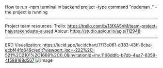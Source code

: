 How to run
-npm terminal in backend project
-type command "nodeman ."
-the project is running

----------------------------------
Project team resources:
Trello: https://trello.com/b/13fXA5nM/team-project-hajusrakenduste-alused
Apicur: https://studio.apicur.io/apis/112948

----------------------------------
ERD Visualization: https://lucid.app/lucidchart/7f13e061-d383-43ff-8cba-ecbf44fd649c/edit?viewport_loc=-222%2C-521%2C2101%2C1668%2C0_0&invitationId=inv_1166ddfc-b7db-4ea7-8359-4f588188d567
![image](https://github.com/user-attachments/assets/9c000a31-dc85-4f44-8f0a-74a890580ea4)


